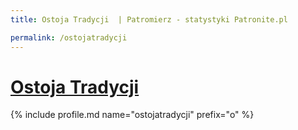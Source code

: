 ```yaml
---
title: Ostoja Tradycji  | Patromierz - statystyki Patronite.pl

permalink: /ostojatradycji
---
```


# [Ostoja Tradycji ](https://patronite.pl/ostojatradycji)

{% include profile.md name="ostojatradycji" prefix="o" %}
